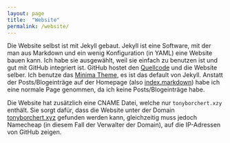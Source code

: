 ```yaml
---
layout: page
title:  "Website"
permalink: /website/
---
```

Die Website selbst ist mit Jekyll gebaut. Jekyll ist eine Software, mit der man aus Markdown und ein wenig Konfiguration (in YAML) eine Website bauen kann. Ich habe sie ausgewählt, weil sie einfach zu benutzen ist und gut mit GitHub integriert ist. GitHub hostet den [Quellcode](https://github.com/bit-burger/website/) und die Website selber. Ich benutze das [Minima Theme](https://github.com/jekyll/minima/), es ist das default von Jekyll. Anstatt der Posts/Blogeinträge auf der Homepage (also [index.markdown](https://github.com/bit-burger/website/blob/gh-pages/index.markdown)) habe ich eine normale Page genommen, da ich keine Posts/Blogeinträge habe.

Die Website hat zusätzlich eine CNAME Datei, welche nur `tonyborchert.xzy` enthält. Sie sorgt dafür, dass die Website unter der Domain [tonyborchert.xyz](https://tonyborchert.xyz/) gefunden werden kann, gleichzeitig muss jedoch Namecheap (in diesem Fall der Verwalter der Domain), auf die IP-Adressen von GitHub zeigen.
